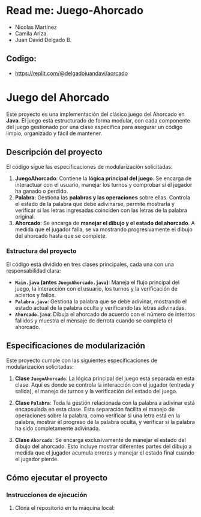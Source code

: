 # Read me: Juego-Ahorcado
+ Nicolas Martinez
+ Camila Ariza.
+  Juan David Delgado B.
## Codigo:
+ https://replit.com/@delgadojuandavi/aorcado
# Juego del Ahorcado

Este proyecto es una implementación del clásico juego del Ahorcado en **Java**. El juego está estructurado de forma modular, con cada componente del juego gestionado por una clase específica para asegurar un código limpio, organizado y fácil de mantener.

## Descripción del proyecto

El código sigue las especificaciones de modularización solicitadas:

1. **JuegoAhorcado**: Contiene la **lógica principal del juego**. Se encarga de interactuar con el usuario, manejar los turnos y comprobar si el jugador ha ganado o perdido.
2. **Palabra**: Gestiona las **palabras y las operaciones** sobre ellas. Controla el estado de la palabra que debe adivinarse, permite mostrarla y verificar si las letras ingresadas coinciden con las letras de la palabra original.
3. **Ahorcado**: Se encarga de **manejar el dibujo y el estado del ahorcado**. A medida que el jugador falla, se va mostrando progresivamente el dibujo del ahorcado hasta que se complete.

### Estructura del proyecto

El código está dividido en tres clases principales, cada una con una responsabilidad clara:

- **`Main.java` (antes `JuegoAhorcado.java`)**: Maneja el flujo principal del juego, la interacción con el usuario, los turnos y la verificación de aciertos y fallos.
- **`Palabra.java`**: Gestiona la palabra que se debe adivinar, mostrando el estado actual de la palabra oculta y verificando las letras adivinadas.
- **`Ahorcado.java`**: Dibuja el ahorcado de acuerdo con el número de intentos fallidos y muestra el mensaje de derrota cuando se completa el ahorcado.

## Especificaciones de modularización

Este proyecto cumple con las siguientes especificaciones de modularización solicitadas:

1. **Clase `JuegoAhorcado`**: La lógica principal del juego está separada en esta clase. Aquí es donde se controla la interacción con el jugador (entrada y salida), el manejo de turnos y la verificación del estado del juego.
   
2. **Clase `Palabra`**: Toda la gestión relacionada con la palabra a adivinar está encapsulada en esta clase. Esta separación facilita el manejo de operaciones sobre la palabra, como verificar si una letra está en la palabra, mostrar el progreso de la palabra oculta, y verificar si la palabra ha sido completamente adivinada.
   
3. **Clase `Ahorcado`**: Se encarga exclusivamente de manejar el estado del dibujo del ahorcado. Esto incluye mostrar diferentes partes del dibujo a medida que el jugador acumula errores y manejar el estado final cuando el jugador pierde.

## Cómo ejecutar el proyecto


### Instrucciones de ejecución

1. Clona el repositorio en tu máquina local:

  
